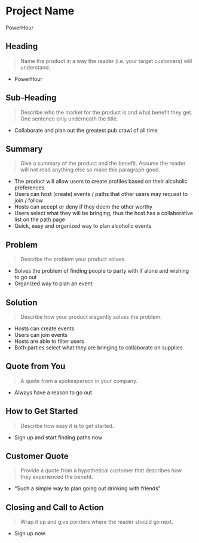 # Project Name #
PowerHour
<!-- 
> This material was originally posted [here](http://www.quora.com/What-is-Amazons-approach-to-product-development-and-product-management). It is reproduced here for posterities sake.

There is an approach called "working backwards" that is widely used at Amazon. They work backwards from the customer, rather than starting with an idea for a product and trying to bolt customers onto it. While working backwards can be applied to any specific product decision, using this approach is especially important when developing new products or features.

For new initiatives a product manager typically starts by writing an internal press release announcing the finished product. The target audience for the press release is the new/updated product's customers, which can be retail customers or internal users of a tool or technology. Internal press releases are centered around the customer problem, how current solutions (internal or external) fail, and how the new product will blow away existing solutions.

If the benefits listed don't sound very interesting or exciting to customers, then perhaps they're not (and shouldn't be built). Instead, the product manager should keep iterating on the press release until they've come up with benefits that actually sound like benefits. Iterating on a press release is a lot less expensive than iterating on the product itself (and quicker!).

If the press release is more than a page and a half, it is probably too long. Keep it simple. 3-4 sentences for most paragraphs. Cut out the fat. Don't make it into a spec. You can accompany the press release with a FAQ that answers all of the other business or execution questions so the press release can stay focused on what the customer gets. My rule of thumb is that if the press release is hard to write, then the product is probably going to suck. Keep working at it until the outline for each paragraph flows. 

Oh, and I also like to write press-releases in what I call "Oprah-speak" for mainstream consumer products. Imagine you're sitting on Oprah's couch and have just explained the product to her, and then you listen as she explains it to her audience. That's "Oprah-speak", not "Geek-speak".

Once the project moves into development, the press release can be used as a touchstone; a guiding light. The product team can ask themselves, "Are we building what is in the press release?" If they find they're spending time building things that aren't in the press release (overbuilding), they need to ask themselves why. This keeps product development focused on achieving the customer benefits and not building extraneous stuff that takes longer to build, takes resources to maintain, and doesn't provide real customer benefit (at least not enough to warrant inclusion in the press release).
 -->
 
## Heading ##
  > Name the product in a way the reader (i.e. your target customers) will understand.
  - PowerHour

## Sub-Heading ##
  > Describe who the market for the product is and what benefit they get. One sentence only underneath the title.
  - Collaborate and plan out the greatest pub crawl of all time

## Summary ##
  > Give a summary of the product and the benefit. Assume the reader will not read anything else so make this paragraph good.
  - The product will allow users to create profiles based on their alcoholic preferences
  - Users can host (create) events / paths that other users may request to join / follow
  - Hosts can accept or deny if they deem the other worthy
  - Users select what they will be bringing, thus the host has a collaborative list on the path page
  - Quick, easy and organized way to plan alcoholic events

## Problem ##
  > Describe the problem your product solves.
  - Solves the problem of finding people to party with if alone and wishing to go out
  - Organized way to plan an event

## Solution ##
  > Describe how your product elegantly solves the problem.
  - Hosts can create events
  - Users can join events
  - Hosts are able to filter users
  - Both parties select what they are bringing to collaborate on supplies

## Quote from You ##
  > A quote from a spokesperson in your company.
  - Always have a reason to go out

## How to Get Started ##
  > Describe how easy it is to get started.
  - Sign up and start finding paths now

## Customer Quote ##
  > Provide a quote from a hypothetical customer that describes how they experienced the benefit.
  - "Such a simple way to plan going out drinking with friends" 

## Closing and Call to Action ##
  > Wrap it up and give pointers where the reader should go next.
  - Sign up now.
